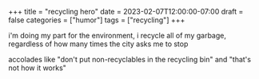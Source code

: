 +++
title = "recycling hero"
date = 2023-02-07T12:00:00-07:00
draft = false
categories = ["humor"]
tags = ["recycling"]
+++

i'm doing my part for the environment, i recycle all of my garbage, regardless of how many times the city asks me to stop

accolades like "don't put non-recyclables in the recycling bin" and "that's not how it works"
